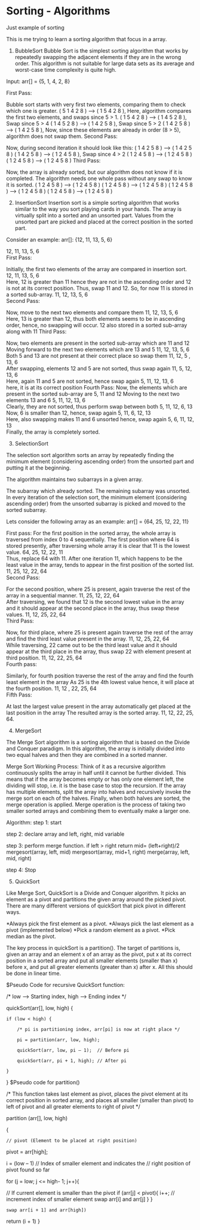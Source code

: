 # Sorting - Algorithms
 Just example of sorting

 This is me trying to learn a sorting algorithm that focus in a array.

1. BubbleSort
Bubble Sort is the simplest sorting algorithm that works by repeatedly swapping the adjacent elements if they are in the wrong   order. This algorithm is not suitable for large data sets as its average and worst-case time complexity is quite high.

Input: arr[] = {5, 1, 4, 2, 8}

First Pass: 

Bubble sort starts with very first two elements, comparing them to check which one is greater.
( 5 1 4 2 8 ) –> ( 1 5 4 2 8 ), Here, algorithm compares the first two elements, and swaps since 5 > 1. 
( 1 5 4 2 8 ) –>  ( 1 4 5 2 8 ), Swap since 5 > 4 
( 1 4 5 2 8 ) –>  ( 1 4 2 5 8 ), Swap since 5 > 2 
( 1 4 2 5 8 ) –> ( 1 4 2 5 8 ), Now, since these elements are already in order (8 > 5), algorithm does not swap them.
Second Pass: 

Now, during second iteration it should look like this:
( 1 4 2 5 8 ) –> ( 1 4 2 5 8 ) 
( 1 4 2 5 8 ) –> ( 1 2 4 5 8 ), Swap since 4 > 2 
( 1 2 4 5 8 ) –> ( 1 2 4 5 8 ) 
( 1 2 4 5 8 ) –>  ( 1 2 4 5 8 ) 
Third Pass: 

Now, the array is already sorted, but our algorithm does not know if it is completed.
The algorithm needs one whole pass without any swap to know it is sorted.
( 1 2 4 5 8 ) –> ( 1 2 4 5 8 ) 
( 1 2 4 5 8 ) –> ( 1 2 4 5 8 ) 
( 1 2 4 5 8 ) –> ( 1 2 4 5 8 ) 
( 1 2 4 5 8 ) –> ( 1 2 4 5 8 ) 

2. InsertionSort
Insertion sort is a simple sorting algorithm that works similar to the way you sort playing cards in your hands. The array is virtually split into a sorted and an unsorted part. Values from the unsorted part are picked and placed at the correct position in the sorted part.

Consider an example: arr[]: {12, 11, 13, 5, 6}

   12, 11, 13, 5, 6   
First Pass:

Initially, the first two elements of the array are compared in insertion sort.
   12, 11, 13, 5, 6   
Here, 12 is greater than 11 hence they are not in the ascending order and 12 is not at its correct position. Thus, swap 11 and 12.
So, for now 11 is stored in a sorted sub-array.
   11, 12, 13, 5, 6   
Second Pass:

Now, move to the next two elements and compare them
   11, 12, 13, 5, 6   
Here, 13 is greater than 12, thus both elements seems to be in ascending order, hence, no swapping will occur. 12 also stored in a sorted sub-array along with 11
Third Pass:

Now, two elements are present in the sorted sub-array which are 11 and 12
Moving forward to the next two elements which are 13 and 5
   11, 12, 13, 5, 6   
Both 5 and 13 are not present at their correct place so swap them
   11, 12, 5 , 13, 6   
After swapping, elements 12 and 5 are not sorted, thus swap again
   11, 5, 12, 13, 6   
Here, again 11 and 5 are not sorted, hence swap again
   5, 11, 12, 13, 6   
here, it is at its correct position
Fourth Pass:
Now, the elements which are present in the sorted sub-array are 5, 11 and 12
Moving to the next two elements 13 and 6
   5, 11, 12, 13, 6   
Clearly, they are not sorted, thus perform swap between both
   5, 11, 12, 6, 13   
Now, 6 is smaller than 12, hence, swap again
   5, 11, 6, 12, 13   
Here, also swapping makes 11 and 6 unsorted hence, swap again
   5, 6, 11, 12, 13   
Finally, the array is completely sorted.

3. SelectionSort

The selection sort algorithm sorts an array by repeatedly finding the minimum element (considering ascending order) from the unsorted part and putting it at the beginning. 

The algorithm maintains two subarrays in a given array.

The subarray which already sorted. 
The remaining subarray was unsorted.
In every iteration of the selection sort, the minimum element (considering ascending order) from the unsorted subarray is picked and moved to the sorted subarray. 

Lets consider the following array as an example: arr[] = {64, 25, 12, 22, 11}

First pass:
For the first position in the sorted array, the whole array is traversed from index 0 to 4 sequentially. The first position where 64 is stored presently, after traversing whole array it is clear that 11 is the lowest value.
   64, 25, 12, 22, 11   
Thus, replace 64 with 11. After one iteration 11, which happens to be the least value in the array, tends to appear in the first position of the sorted list.
   11, 25, 12, 22, 64   
Second Pass:

For the second position, where 25 is present, again traverse the rest of the array in a sequential manner.
   11, 25, 12, 22, 64   
After traversing, we found that 12 is the second lowest value in the array and it should appear at the second place in the array, thus swap these values.
   11, 12, 25, 22, 64   
Third Pass:

Now, for third place, where 25 is present again traverse the rest of the array and find the third least value present in the array.
   11, 12, 25, 22, 64   
While traversing, 22 came out to be the third least value and it should appear at the third place in the array, thus swap 22 with element present at third position.
   11, 12, 22, 25, 64   
Fourth pass:

Similarly, for fourth position traverse the rest of the array and find the fourth least element in the array 
As 25 is the 4th lowest value hence, it will place at the fourth position.
   11, 12 , 22, 25, 64   
Fifth Pass:

At last the largest value present in the array automatically get placed at the last position in the array
The resulted array is the sorted array.
   11, 12, 22, 25, 64.

4. MergeSort   

The Merge Sort algorithm is a sorting algorithm that is based on the Divide and Conquer paradigm. In this algorithm, the array is initially divided into two equal halves and then they are combined in a sorted manner.

Merge Sort Working Process:
Think of it as a recursive algorithm continuously splits the array in half until it cannot be further divided. This means that if the array becomes empty or has only one element left, the dividing will stop, i.e. it is the base case to stop the recursion. If the array has multiple elements, split the array into halves and recursively invoke the merge sort on each of the halves. Finally, when both halves are sorted, the merge operation is applied. Merge operation is the process of taking two smaller sorted arrays and combining them to eventually make a larger one.

Algorithm:
step 1: start

step 2: declare array and left, right, mid variable

step 3: perform merge function.
    if left > right
        return
    mid= (left+right)/2
    mergesort(array, left, mid)
    mergesort(array, mid+1, right)
    merge(array, left, mid, right)

step 4: Stop

5. QuickSort

Like Merge Sort, QuickSort is a Divide and Conquer algorithm. It picks an element as a pivot and partitions the given array around the picked pivot. There are many different versions of quickSort that pick pivot in different ways. 

*Always pick the first element as a pivot.
*Always pick the last element as a pivot (implemented below)
*Pick a random element as a pivot.
*Pick median as the pivot.

The key process in quickSort is a partition(). The target of partitions is, given an array and an element x of an array as the pivot, put x at its correct position in a sorted array and put all smaller elements (smaller than x) before x, and put all greater elements (greater than x) after x. All this should be done in linear time.

$Pseudo Code for recursive QuickSort function:

/* low  –> Starting index,  high  –> Ending index */

quickSort(arr[], low, high) {

    if (low < high) {

        /* pi is partitioning index, arr[pi] is now at right place */

        pi = partition(arr, low, high);

        quickSort(arr, low, pi – 1);  // Before pi

        quickSort(arr, pi + 1, high); // After pi

    }

}
$Pseudo code for partition()  

/* This function takes last element as pivot, places the pivot element at its correct position in sorted array, and places all smaller (smaller than pivot) to left of pivot and all greater elements to right of pivot */

partition (arr[], low, high)

{

    // pivot (Element to be placed at right position)
pivot = arr[high];  

 i = (low – 1)  // Index of smaller element and indicates the 
// right position of pivot found so far

for (j = low; j <= high- 1; j++){

 // If current element is smaller than the pivot
if (arr[j] < pivot){
i++;    // increment index of smaller element
 swap arr[i] and arr[j]
     }
 }

    swap arr[i + 1] and arr[high])
return (i + 1)
}